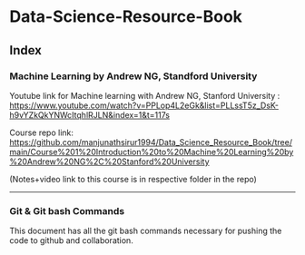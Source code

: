 # Data-Science-Resource-Book

## Index
### Machine Learning by Andrew NG, Standford University 

Youtube link for Machine learning with Andrew NG, Stanford University : https://www.youtube.com/watch?v=PPLop4L2eGk&list=PLLssT5z_DsK-h9vYZkQkYNWcItqhlRJLN&index=1&t=117s

Course repo link: https://github.com/manjunathsirur1994/Data_Science_Resource_Book/tree/main/Course%201%20Introduction%20to%20Machine%20Learning%20by%20Andrew%20NG%2C%20Stanford%20University

(Notes+video link to this course is in respective folder in the repo) 

--------------------------------------------------------------------


### Git & Git bash Commands

This document has all the git bash commands necessary for pushing the code to github and collaboration. 



